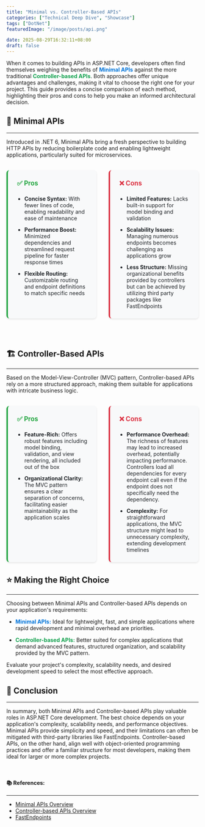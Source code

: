 ```yaml
---
title: "Minimal vs. Controller-Based APIs"
categories: ["Technical Deep Dive", "Showcase"]
tags: ["DotNet"]
featuredImage: "/image/posts/api.png"

date: 2025-08-29T16:32:11+08:00
draft: false
---
```


When it comes to building APIs in ASP.NET Core, developers often find themselves weighing the benefits of 
<span style="color: #0074D9; font-weight: bold;">Minimal APIs</span> against the more traditional <span style="color: #12a14eff; font-weight: bold;">Controller-based APIs</span>.
 Both approaches offer unique advantages and challenges, making it vital to choose the right one for your project. This guide provides a concise comparison of each method, highlighting their pros and cons to help you make an informed architectural decision.

## 🚀 Minimal APIs
---

Introduced in .NET 6, Minimal APIs bring a fresh perspective to building HTTP APIs by reducing boilerplate code and enabling lightweight applications, particularly suited for microservices.

<div style="display: grid; grid-template-columns: 1fr 1fr; gap: 2rem; margin: 2rem 0;">
  <div style="padding: 1.5rem; border-radius: 8px; border-left: 4px solid #28a745; box-shadow: 0 2px 4px rgba(0, 0, 0, 0.1); background: #f8f9fa;">
    <h4 style="color: #28a745; margin-top: 0; font-size: 1.2em; font-weight: bold;">✅ Pros</h4>
    <ul style="margin: 0; padding-left: 1.2rem; color: #212529;">
      <li style="margin-bottom: 0.8rem;"><strong>Concise Syntax:</strong> With fewer lines of code, enabling readability and ease of maintenance</li>
      <li style="margin-bottom: 0.8rem;"><strong>Performance Boost:</strong> Minimized dependencies and streamlined request pipeline for faster response times</li>
      <li style="margin-bottom: 0;"><strong>Flexible Routing:</strong> Customizable routing and endpoint definitions to match specific needs</li>
    </ul>
  </div>
  <div style="padding: 1.5rem; border-radius: 8px; border-left: 4px solid #dc3545; box-shadow: 0 2px 4px rgba(0, 0, 0, 0.1); background: #f8f9fa;">
    <h4 style="color: #dc3545; margin-top: 0; font-size: 1.2em; font-weight: bold;">❌ Cons</h4>
    <ul style="margin: 0; padding-left: 1.2rem; color: #212529;">
      <li style="margin-bottom: 0.8rem;"><strong>Limited Features:</strong> Lacks built-in support for model binding and validation</li>
      <li style="margin-bottom: 0.8rem;"><strong>Scalability Issues:</strong> Managing numerous endpoints becomes challenging as applications grow</li>
      <li style="margin-bottom: 0;"><strong>Less Structure:</strong> Missing organizational benefits provided by controllers but can be achieved by utilizing third party packages like FastEndpoints</li>
    </ul>
  </div>
</div>
<br clear="all"/>

## 🏗️ Controller-Based APIs
---

Based on the Model-View-Controller (MVC) pattern, Controller-based APIs rely on a more structured approach, making them suitable for applications with intricate business logic.

<div style="display: grid; grid-template-columns: 1fr 1fr; gap: 2rem; margin: 2rem 0;">
  <div style="padding: 1.5rem; border-radius: 8px; border-left: 4px solid #28a745; box-shadow: 0 2px 4px rgba(0, 0, 0, 0.1); background: #f8f9fa;">
    <h4 style="color: #28a745; margin-top: 0; font-size: 1.2em; font-weight: bold;">✅ Pros</h4>
    <ul style="margin: 0; padding-left: 1.2rem; color: #212529;">
      <li style="margin-bottom: 0.8rem;"><strong>Feature-Rich:</strong> Offers robust features including model binding, validation, and view rendering, all included out of the box</li>
      <li style="margin-bottom: 0;"><strong>Organizational Clarity:</strong> The MVC pattern ensures a clear separation of concerns, facilitating easier maintainability as the application scales</li>
    </ul>
  </div>
  <div style="padding: 1.5rem; border-radius: 8px; border-left: 4px solid #dc3545; box-shadow: 0 2px 4px rgba(0, 0, 0, 0.1); background: #f8f9fa;">
    <h4 style="color: #dc3545; margin-top: 0; font-size: 1.2em; font-weight: bold;">❌ Cons</h4>
    <ul style="margin: 0; padding-left: 1.2rem; color: #212529;">
      <li style="margin-bottom: 0.8rem;"><strong>Performance Overhead:</strong> The richness of features may lead to increased overhead, potentially impacting performance. Controllers load all dependencies for every endpoint call even if the endpoint does not specifically need the dependency.</li>
      <li style="margin-bottom: 0;"><strong>Complexity:</strong> For straightforward applications, the MVC structure might lead to unnecessary complexity, extending development timelines</li>
    </ul>
  </div>
</div>

## ⭐ Making the Right Choice
---

Choosing between Minimal APIs and Controller-based APIs depends on your application's requirements:

- <span style="color: #0074D9; font-weight: bold;">Minimal APIs:</span>  Ideal for lightweight, fast, and simple applications where rapid development and minimal overhead are priorities.
  
- <span style="color: #12a14eff; font-weight: bold;">Controller-based APIs:</span> Better suited for complex applications that demand advanced features, structured organization, and scalability provided by the MVC pattern.

Evaluate your project's complexity, scalability needs, and desired development speed to select the most effective approach.

## 🏅 Conclusion

---
In summary, both Minimal APIs and Controller-based APIs play valuable roles in ASP.NET Core development. The best choice depends on your application's complexity, scalability needs, and performance objectives. Minimal APIs provide simplicity and speed, and their limitations can often be mitigated with third-party libraries like FastEndpoints. Controller-based APIs, on the other hand, align well with object-oriented programming practices and offer a familiar structure for most developers, making them ideal for larger or more complex projects.

<br />

#### 📚 References:
---
- [Minimal APIs Overview](https://learn.microsoft.com/en-us/aspnet/core/fundamentals/apis?view=aspnetcore-9.0&ref=dave-brock)
- [Controller-based APIs Overview](https://learn.microsoft.com/en-us/aspnet/core/web-api/?view=aspnetcore-9.0)
- [FastEndpoints](https://fast-endpoints.com/)
